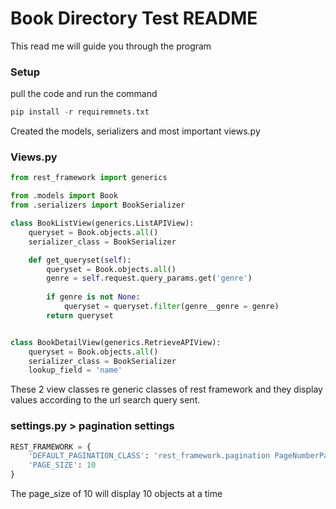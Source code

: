 # Book Directory Test README

This read me will guide you through the program 

### Setup

pull the code and run the command

```Python
pip install -r requiremnets.txt
```

Created the models, serializers and most important views.py 

### Views.py

```Python
from rest_framework import generics

from .models import Book
from .serializers import BookSerializer

class BookListView(generics.ListAPIView):
    queryset = Book.objects.all()
    serializer_class = BookSerializer

    def get_queryset(self):
        queryset = Book.objects.all()
        genre = self.request.query_params.get('genre')
        
        if genre is not None:
            queryset = queryset.filter(genre__genre = genre)
        return queryset


class BookDetailView(generics.RetrieveAPIView):
    queryset = Book.objects.all()
    serializer_class = BookSerializer
    lookup_field = 'name'
```
These 2 view classes re generic classes of rest framework and they display values according to the url search query sent.

### settings.py > pagination settings

```Python
REST_FRAMEWORK = {
    'DEFAULT_PAGINATION_CLASS': 'rest_framework.pagination PageNumberPagination',
    'PAGE_SIZE': 10
}
```

The page_size of 10 will display 10 objects at a time
